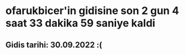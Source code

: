 # ofarukbicer'in gidisine son 2 gun 4 saat 33 dakika 59 saniye kaldi

## Gidis tarihi: 30.09.2022 :(